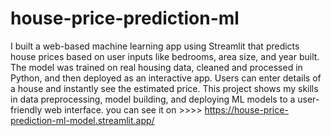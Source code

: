 # house-price-prediction-ml
I built a web-based machine learning app using Streamlit that predicts house prices based on user inputs like bedrooms, area size, and year built. The model was trained on real housing data, cleaned and processed in Python, and then deployed as an interactive app. Users can enter details of a house and instantly see the estimated price. This project shows my skills in data preprocessing, model building, and deploying ML models to a user-friendly web interface.
you can see it on >>>>  https://house-price-prediction-ml-model.streamlit.app/
